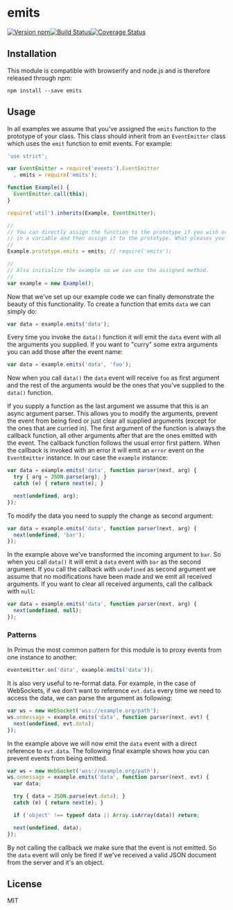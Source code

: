 # emits

[![Version npm][version]](https://www.npmjs.com/package/emits)[![Build Status][build]](https://github.com/primus/emits/actions?query=workflow%3ACI+branch%3Amaster)[![Coverage Status][cover]](https://coveralls.io/r/primus/emits?branch=master)

[version]: https://img.shields.io/npm/v/emits.svg?style=flat-square
[build]: https://img.shields.io/github/workflow/status/primus/emits/CI/master?label=CI&style=flat-square
[cover]: https://img.shields.io/coveralls/primus/emits/master.svg?style=flat-square
[irc]: https://img.shields.io/badge/IRC-irc.freenode.net%23primus-00a8ff.svg?style=flat-square

## Installation

This module is compatible with browserify and node.js and is therefore released
through npm:

```
npm install --save emits
```

## Usage

In all examples we assume that you've assigned the `emits` function to the
prototype of your class. This class should inherit from an `EventEmitter` class
which uses the `emit` function to emit events. For example:

```js
'use strict';

var EventEmitter = require('events').EventEmitter
  , emits = require('emits');

function Example() {
  EventEmitter.call(this);
}

require('util').inherits(Example, EventEmitter);

//
// You can directly assign the function to the prototype if you wish or store it
// in a variable and then assign it to the prototype. What pleases you more.
//
Example.prototype.emits = emits; // require('emits');

//
// Also initialize the example so we can use the assigned method.
//
var example = new Example();
```

Now that we've set up our example code we can finally demonstrate the beauty of
this functionality. To create a function that emits `data` we can simply do:

```js
var data = example.emits('data');
```

Every time you invoke the `data()` function it will emit the `data` event with
all the arguments you supplied. If you want to "curry" some extra arguments you
can add those after the event name:

```js
var data = example.emits('data', 'foo');
```

Now when you call `data()` the `data` event will receive `foo` as first argument
and the rest of the arguments would be the ones that you've supplied to the
`data()` function.

If you supply a function as the last argument we assume that this is an async
argument parser. This allows you to modify the arguments, prevent the event from
being fired or just clear all supplied arguments (except for the ones that are
curried in). The first argument of the function is always the callback function,
all other arguments after that are the ones emitted with the event. The callback
function follows the usual error first pattern. When the callback is invoked
with an error it will emit an `error` event on the `EventEmitter` instance. In
our case the `example` instance:

```js
var data = example.emits('data', function parser(next, arg) {
  try { arg = JSON.parse(arg); }
  catch (e) { return next(e); }

  next(undefined, arg);
});
```

To modify the data you need to supply the change as second argument:

```js
var data = example.emits('data', function parser(next, arg) {
  next(undefined, 'bar');
});
```

In the example above we've transformed the incoming argument to `bar`. So when
you call `data()` it will emit a `data` event with `bar` as the second argument.
If you call the callback with `undefined` as second argument we assume that no
modifications have been made and we emit all received arguments. If you want to
clear all received arguments, call the callback with `null`:

```js
var data = example.emits('data', function parser(next, arg) {
  next(undefined, null);
});
```

### Patterns

In Primus the most common pattern for this module is to proxy events from one
instance to another:

```js
eventemitter.on('data', example.emits('data'));
```

It is also very useful to re-format data. For example, in the case of WebSockets,
if we don't want to reference `evt.data` every time we need to access the data,
we can parse the argument as following:

```js
var ws = new WebSocket('wss://example.org/path');
ws.onmessage = example.emits('data', function parser(next, evt) {
  next(undefined, evt.data);
});
```

In the example above we will now emit the `data` event with a direct reference
to `evt.data`. The following final example shows how you can prevent events
from being emitted.

```js
var ws = new WebSocket('wss://example.org/path');
ws.onmessage = example.emits('data', function parser(next, evt) {
  var data;

  try { data = JSON.parse(evt.data); }
  catch (e) { return next(e); }

  if ('object' !== typeof data || Array.isArray(data)) return;

  next(undefined, data);
});
```

By not calling the callback we make sure that the event is not emitted. So the
`data` event will only be fired if we've received a valid JSON document from the
server and it's an object.

## License

MIT
